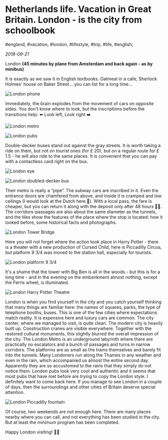 # Netherlands life. Vacation in Great Britain. London - is the city from schoolbook

#england, #vacation, #london, #lifestyle, #trip, #life, #english;

_2018-09-21_

London **(45 minutes by plane from Amsterdam and back again - as by minibus)**

It is exactly as we saw it in English textbooks. Oatmeal in a cafe, Sherlock Holmes' house on Baker Street... you can list for a long time...

![London phone](/images/netherlands-life-vacation-in-great-britain-london-is-the-city-from-schoolbook/1.jpg "London phone")

Immediately, the brain explodes from the movement of cars on opposite sides. You don't know where to look, but the inscriptions before the transitions help: ⬅️ Look left, Look right ➡️

![London metro](/images/netherlands-life-vacation-in-great-britain-london-is-the-city-from-schoolbook/2.jpg "London metro")

![London pubs](/images/netherlands-life-vacation-in-great-britain-london-is-the-city-from-schoolbook/3.jpg "London pubs")

Double-decker buses stand out against the gray streets. It is worth taking a ride on them, but not on tourist ones (for £ 20), but on a regular route for £ 1.5 - he will also ride to the same places. It is convenient that you can pay with a contactless card right on the bus.

![London eye](/images/netherlands-life-vacation-in-great-britain-london-is-the-city-from-schoolbook/4.jpg "London eye")

![London doubled-decker bus](/images/netherlands-life-vacation-in-great-britain-london-is-the-city-from-schoolbook/5.jpg "London double-decker bus")

Their metro is really a “pipe”. The subway cars are inscribed in it. Even the entrance doors are chamfered from above, and inside it is cramped and low ceilings (I would look at the Dutch here 🙆). With a local pass, the fare is cheaper, but you can return it along with the deposit only after 48 hours 🤦‍♀️. The corridors-passages are also about the same diameter as the tunnels, and the tiles show the features of the place where the stop is located: how it looked before, some historical facts and photographs.

![London Tower Bridge](/images/netherlands-life-vacation-in-great-britain-london-is-the-city-from-schoolbook/6.jpg "London Tower Bridge")

Here you will not forget where the action took place in Harry Potter - there is a theater with a new production of Cursed Child, here is Piccadilly Circus, but platform 9 3/4 was moved to the station hall, especially for tourists.

![London platform 9 3/4](/images/netherlands-life-vacation-in-great-britain-london-is-the-city-from-schoolbook/7.jpg "London  platform 9 3/4")

It's a shame that the tower with Big Ben is all in the woods - but this is for a long time - and in the evening on the embankment almost nothing, except the Ferris wheel, is illuminated.

![London Harry Potter Theatre](/images/netherlands-life-vacation-in-great-britain-london-is-the-city-from-schoolbook/9.jpg "London Harry Potter Theatre")

London is when you find yourself in the city and you catch yourself thinking that many things are familiar here: the names of squares, parks, the type of telephone booths, buses. This is one of the few cities where expectations match reality. It is expensive here and luxury cars are common. The city center, where we managed to visit, is quite clean. The modern city is heavily built up. Construction cranes are visible everywhere. Together with the restored cultural monuments, this slightly blurred the overall impression of the city.
The London Metro is an underground labyrinth where there are practically no escalators and a bunch of passages and turns in narrow corridors. The platforms are as small as the trains themselves and barely fit into the tunnels. Many Londoners run along the Thames in any weather and even in the rain, which accompanied us almost the entire second day. Apparently they are so accustomed to the rains that they simply do not notice them.
London pubs look very cool and authentic and it seems that most pubs that have met before are trying to copy the London style. I definitely want to come back here. If you manage to see London in a couple of days, then the surroundings and other cities of Britain deserve special attention.

![London Piccadilly fountain](/images/netherlands-life-vacation-in-great-britain-london-is-the-city-from-schoolbook/8.jpg "London Piccadilly fountain")

Of course, two weekends are not enough here. There are many places nearby where you can call, and not everything has been studied in the city. But at least the minimum program has been completed.


Happy London visiting! ✌🏼
